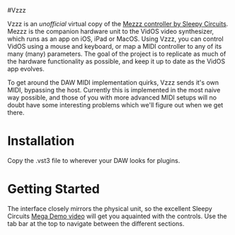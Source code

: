 #Vzzz

Vzzz is an _unofficial_ virtual copy of the [Mezzz controller by Sleepy Circuits](https://sleepycircuits.com/mezzz). Mezzz is the companion hardware unit to the VidOS video synthesizer, which runs as an app on iOS, iPad or MacOS. Using Vzzz, you can control VidOS using a mouse and keyboard, or map a MIDI controller to any of its many (many) parameters. The goal of the project is to replicate as much of the hardware functionality as possible, and keep it up to date as the VidOS app evolves.

To get around the DAW MIDI implementation quirks, Vzzz sends it's own MIDI, bypassing the host. Currently this is implemented in the most naive way possible, and those of you with more advanced MIDI setups will no doubt have some interesting problems which we'll figure out when we get there.

# Installation

Copy the .vst3 file to wherever your DAW looks for plugins.

# Getting Started

The interface closely mirrors the physical unit, so the excellent Sleepy Circuits [Mega Demo video](https://www.youtube.com/watch?v=EGYH6aY2e7Y) will get you aquainted with the controls. Use the tab bar at the top to navigate between the different sections.
